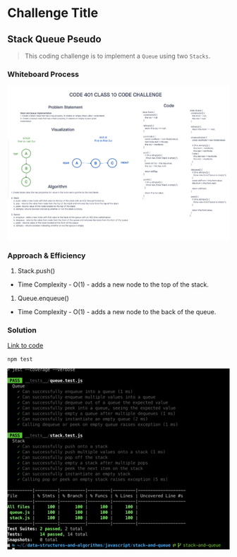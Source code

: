 # Challenge Title
## Stack Queue Pseudo
> This coding challenge is to implement a `Queue` using two `Stacks`.

### Whiteboard Process
![Stack And Queue](../images/stack-and-queue.png)

### Approach & Efficiency
<!-- What approach did you take? Why? What is the Big O space/time for this approach? -->

1. Stack.push()
  * Time Complexity - O(1) - adds a new node to the top of the stack.
1. Queue.enqueue()
  * Time Complexity - O(1) - adds a new node to the back of the queue.

### Solution
<!-- Show how to run your code, and examples of it in action -->
[Link to code](https://github.com/cleecoloma/data-structures-and-algorithms/blob/main/javascript/linked-list-zip/index.js)
```text
npm test
```
![Linked List Zip](../images/stack-and-queue-test.png)

